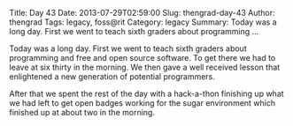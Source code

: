 Title: Day 43
Date: 2013-07-29T02:59:00
Slug: thengrad-day-43
Author: thengrad
Tags: legacy, foss@rit
Category: legacy
Summary: Today was a long day. First we went to teach sixth graders about programming ... 

Today was a long day. First we went to teach sixth graders about programming
and free and open source software. To get there we had to leave at six thirty
in the morning. We then gave a well received lesson that enlightened a new
generation of potential programmers.

After that we spent the rest of the day with a hack-a-thon finishing up what
we had left to get open badges working for the sugar environment which
finished up at about two in the morning.

